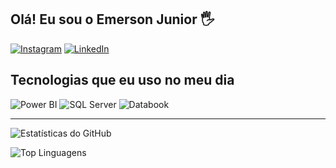 ## Olá! Eu sou o Emerson Junior 🖐️

[![Instagram](https://img.shields.io/badge/Instagram-E4405F?style=for-the-badge&logo=instagram&logoColor=white)](https://www.instagram.com/emerson_math0/)
[![LinkedIn](https://img.shields.io/badge/LinkedIn-0A66C2?style=for-the-badge&logo=linkedin&logoColor=white)](https://www.linkedin.com/in/emerson-oliveira-5b3603214/)

## Tecnologias que eu uso no meu dia

![Power BI](https://img.shields.io/badge/PowerBI-F2C811?style=for-the-badge&logo=powerbi&logoColor=white)
![SQL Server](https://img.shields.io/badge/SQL%20Server-CC2927?style=for-the-badge&logo=microsoft-sql-server&logoColor=white)
![Databook](https://img.shields.io/badge/Databook-00A1F1?style=for-the-badge&logoColor=white)

---

![Estatísticas do GitHub](https://github-readme-stats.vercel.app/api?username=Emerson0801&show_icons=true&theme=radical)

![Top Linguagens](https://github-readme-stats.vercel.app/api/top-langs/?username=Emerson0801&layout=compact&theme=radical)
